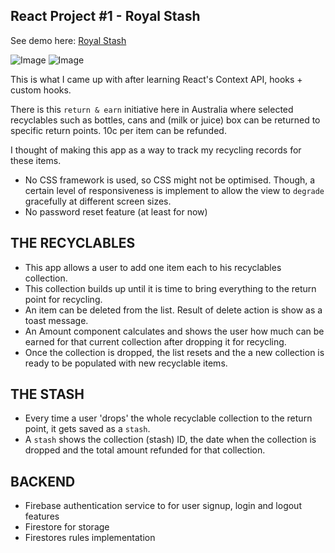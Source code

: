 React Project #1 - Royal Stash
-------------------------------

See demo here: [Royal Stash](https://royal-stash-590a6.web.app/)

![Image](https://github.com/user-attachments/assets/f3257c69-81cb-457d-9016-209e70663332)
![Image](https://github.com/user-attachments/assets/b609c959-9938-487f-92a3-199624afcadd)

This is what I came up with after learning React's Context API, hooks + custom hooks.

There is this `return & earn` initiative here in Australia where selected recyclables such as bottles, cans and (milk or juice) box can be returned to specific return points.
10c per item can be refunded. 

I thought of making this app as a way to track my recycling records for these items. 

- No CSS framework is used, so CSS might not be optimised. Though, a certain level of responsiveness is implement to allow the view to `degrade` gracefully at different screen sizes.
- No password reset feature (at least for now)

THE RECYCLABLES
----------------
- This app allows a user to add one item each to his recyclables collection.
- This collection builds up until it is time to bring everything to the return point for recycling.
- An item can be deleted from the list. Result of delete action is show as a toast message.
- An Amount component calculates and shows the user how much can be earned for that current collection after dropping it for recycling.
- Once the collection is dropped, the list resets and the a new collection is ready to be populated with new recyclable items.

THE STASH
---------
- Every time a user 'drops' the whole recyclable collection to the return point, it gets saved as a `stash`.
- A `stash` shows the collection (stash) ID, the date when the collection is dropped and the total amount refunded for that collection.


BACKEND
-------

- Firebase authentication service to for user signup, login and logout features
- Firestore for storage
- Firestores rules implementation


  



